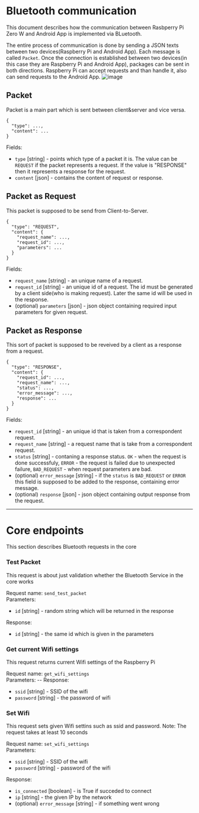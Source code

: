 # Bluetooth communication
This document describes how the communication between Rasbperry Pi Zero W and Android App is implemented via BLuetooth.

The entire process of communication is done by sending a JSON texts between two devices(Raspberry Pi and Android App). Each message is called `Packet`. Once the connection is established between two devices(in this case they are Raspberry Pi and Android App), packages can be sent in both directions. Raspberry Pi can accept requests and than handle it, also can send requests to the Android App.
![image](https://user-images.githubusercontent.com/39415360/135327957-4e9222cf-fe4f-478e-a888-0e3d026f421e.png)

## Packet
Packet is a main part which is sent between client&server and vice versa.
``` 
{
  "type": ...,
  "content": ...
}
```
Fields:
* `type` [string] - points which type of a packet it is. The value can be `REQUEST` if the packet represents a request. If the value is "RESPONSE" then it represents a response for the request.
* `content` [json] - contains the content of request or response.

## Packet as Request
This packet is supposed to be send from Client-to-Server.
``` 
{
  "type": "REQUEST",
  "content": {
    "request_name": ...,
    "request_id": ...,
    "parameters": ...
  }
}
```
Fields:
* `request_name` [string] - an unique name of a request.
* `request_id` [string] - an unique id of a request. The id must be generated by a client side(who is making request). Later the same id will be used in the response.
* (optional) `parameters` [json] - json object containing required input parameters for given request.

## Packet as Response
This sort of packet is supposed to be reveived by a client as a response from a request.
``` 
{
  "type": "RESPONSE",
  "content": {
    "request_id": ...,
    "request_name": ...,
    "status": ...,
    "error_message": ...,
    "response": ...
  }
}
```
Fields:
* `request_id` [string] - an unique id that is taken from a correspondent request.
* `request_name` [string] - a request name that is take from a correspondent request.
* `status` [string] - contaning a response status. `OK` - when the request is done successfuly, `ERROR` - the request is failed due to unexpected failure, `BAD_REQUEST` - when request parameters are bad.
* (optional) `error_message` [string] - if the `status` is `BAD_REQUEST` or `ERROR` this field is supposed to be added to the response, containing error message.
* (optional) `response` [json] - json object containing output response from the request.

---

# Core endpoints
This section describes Bluetooth requests in the core

### Test Packet
This request is about just validation whether the Bluetooth Service in the core works

Request name: `send_test_packet`</br>
Parameters: 
* `id` [string] - random string which will be returned in the response

Response:
* `id` [string] - the same id which is given in the parameters

### Get current Wifi settings
This request returns current Wifi settings of the Raspberry Pi

Request name: `get_wifi_settings`</br>
Parameters: --
Response:
* `ssid` [string] - SSID of the wifi
* `password` [string] - the password of wifi

### Set Wifi
This request sets given Wifi settins such as ssid and password. 
Note: The request takes at least 10 seconds

Request name: `set_wifi_settings`</br>
Parameters:
* `ssid` [string] - SSID of the wifi
* `password` [string] - password of the wifi

Response:
* `is_connected` [boolean] - is True if succeded to connect
* `ip` [string] - the given IP by the network
* (optional) `error_message` [string] - if something went wrong

